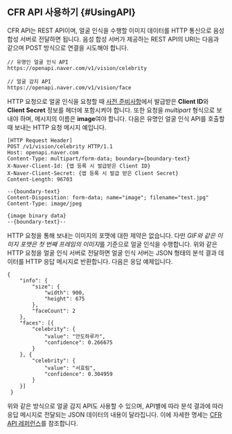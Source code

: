 ## CFR API 사용하기 {#UsingAPI}

CFR API는 REST API이며, 얼굴 인식을 수행할 이미지 데이터를 HTTP 통신으로 음성 합성 서버로 전달하면 됩니다. 음성 합성 서버가 제공하는 REST API의 URI는 다음과 같으며 POST 방식으로 연결을 시도해야 합니다.

```
// 유명인 얼굴 인식 API
https://openapi.naver.com/v1/vision/celebrity

// 얼굴 감지 API
https://openapi.naver.com/v1/vision/face
```


HTTP 요청으로 얼굴 인식을 요청할 때 [사전 준비사항](#Preparation)에서 발급받은 **Client ID**와 **Client Secret** 정보를 헤더에 포함시켜야 합니다. 또한 요청을 *multipart* 형식으로 보내야 하며, 메시지의 이름은 **image**여야 합니다. 다음은 유명인 얼굴 인식 API를 호출할 때 보내는 HTTP 요청 메시지 예입니다.

```
[HTTP Request Header]
POST /v1/vision/celebrity HTTP/1.1
Host: openapi.naver.com
Content-Type: multipart/form-data; boundary={boundary-text}
X-Naver-Client-Id: {앱 등록 시 발급받은 Client ID}
X-Naver-Client-Secret: {앱 등록 시 발급 받은 Client Secret}
Content-Length: 96703

--{boundary-text}
Content-Disposition: form-data; name="image"; filename="test.jpg"
Content-Type: image/jpeg

{image binary data}
--{boundary-text}--
```

HTTP 요청을 통해 보내는 이미지의 포맷에 대한 제약은 없습니다. 다만 *GIF와 같은 이미지 포맷은 첫 번째 프레임의 이미지*를 기준으로 얼굴 인식을 수행합니다. 위와 같은 HTTP 요청을 얼굴 인식 서버로 전달하면 얼굴 인식 서버는 JSON 형태의 분석 결과 데이터를 HTTP 응답 메시지로 반환합니다. 다음은 응답 예제입니다.

```
{
 	"info": {
 		"size": {
 			"width": 900,
 			"height": 675
 		},
 		"faceCount": 2
 	},
 	"faces": [{
 		"celebrity": {
 			"value": "안도하루카",
 			"confidence": 0.266675
 		}
 	}, {
 		"celebrity": {
 			"value": "서효림",
 			"confidence": 0.304959
 		}
 	}]
 }
```

위와 같은 방식으로 얼굴 감지 API도 사용할 수 있으며, API별에 따라 분석 결과에 따라 응답 메시지로 전달되는 JSON 데이터의 내용이 달라집니다. 이에 자세한 명세는 [CFR API 레퍼런스](#APIReference)를 참조합니다.
